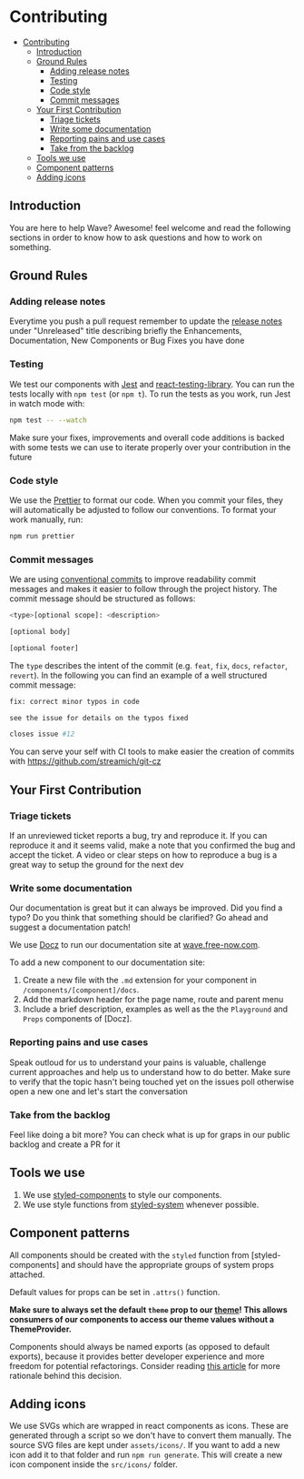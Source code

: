 # Contributing

-   [Contributing](#contributing)
    -   [Introduction](#introduction)
    -   [Ground Rules](#ground-rules)
        -   [Adding release notes](#adding-release-notes)
        -   [Testing](#testing)
        -   [Code style](#code-style)
        -   [Commit messages](#commit-messages)
    -   [Your First Contribution](#your-first-contribution)
        -   [Triage tickets](#triage-tickets)
        -   [Write some documentation](#write-some-documentation)
        -   [Reporting pains and use cases](#reporting-pains-and-use-cases)
        -   [Take from the backlog](#take-from-the-backlog)
    -   [Tools we use](#tools-we-use)
    -   [Component patterns](#component-patterns)
    -   [Adding icons](#adding-icons)

## Introduction

You are here to help Wave? Awesome! feel welcome and read the following sections in order to know how to ask questions and how to work on something.

## Ground Rules

### Adding release notes

Everytime you push a pull request remember to update the [release notes](/docs/release-notes.mdx) under "Unreleased" title describing briefly the Enhancements, Documentation, New Components or Bug Fixes you have done

### Testing

We test our components with [Jest](https://facebook.github.io/jest/) and [react-testing-library](https://testing-library.com/docs/react-testing-library/intro).
You can run the tests locally with `npm test` (or `npm t`). To run the tests as you work, run Jest in watch mode with:

```sh
npm test -- --watch
```

Make sure your fixes, improvements and overall code additions is backed with some tests we can use to iterate properly over your contribution in the future

### Code style

We use the [Prettier](https://prettier.io) to format our code. When you commit your files, they will automatically be
adjusted to follow our conventions. To format your work manually, run:

```sh
npm run prettier
```

### Commit messages

We are using [conventional commits](https://www.conventionalcommits.org/en) to improve readability commit messages and makes
it easier to follow through the project history. The commit message should be structured as follows:

```sh
<type>[optional scope]: <description>

[optional body]

[optional footer]
```

The `type` describes the intent of the commit (e.g. `feat`, `fix`, `docs`, `refactor`, `revert`).
In the following you can find an example of a well structured commit message:

```sh
fix: correct minor typos in code

see the issue for details on the typos fixed

closes issue #12
```

You can serve your self with CI tools to make easier the creation of commits with <https://github.com/streamich/git-cz>

## Your First Contribution

### Triage tickets

If an unreviewed ticket reports a bug, try and reproduce it. If you can reproduce it and it seems valid, make a note that you confirmed the bug and accept the ticket. A video or clear steps on how to reproduce a bug is a great way to setup the ground for the next dev

### Write some documentation

Our documentation is great but it can always be improved. Did you find a typo? Do you think that something should be clarified? Go ahead and suggest a documentation patch!

We use [Docz](https://www.docz.site) to run our documentation site at [wave.free-now.com](https://wave.free-now.com/).

To add a new component to our documentation site:

1. Create a new file with the `.md` extension for your component in `/components/[component]/docs`.
2. Add the markdown header for the page name, route and parent menu
3. Include a brief description, examples as well as the the `Playground` and `Props` components of [Docz].

### Reporting pains and use cases

Speak outloud for us to understand your pains is valuable, challenge current approaches and help us to understand how to do better. Make sure to verify that the topic hasn't being touched yet on the issues poll otherwise open a new one and let's start the conversation

### Take from the backlog

Feel like doing a bit more? You can check what is up for graps in our public backlog and create a PR for it

## Tools we use

1. We use [styled-components](https://www.styled-components.com/) to style our components.
2. We use style functions from [styled-system](https://styled-system.com/) whenever possible.

## Component patterns

All components should be created with the `styled` function from [styled-components] and should have the appropriate
groups of system props attached.

Default values for props can be set in `.attrs()` function.

**Make sure to always set the default `theme` prop to our [theme](/src/essentials/theme.ts)! This allows consumers of
our components to access our theme values without a ThemeProvider.**

Components should always be named exports (as opposed to default exports), because it provides better developer experience
and more freedom for potential refactorings. Consider reading [this article](https://basarat.gitbooks.io/typescript/docs/tips/defaultIsBad.html)
for more rationale behind this decision.

## Adding icons

We use SVGs which are wrapped in react components as icons. These are generated through a script so we don't have to convert them manually.
The source SVG files are kept under `assets/icons/`. If you want to add a new icon add it to that folder and run `npm run generate`.
This will create a new icon component inside the `src/icons/` folder.

